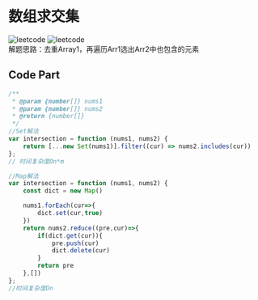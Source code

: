 # 数组求交集
![leetcode](https://img.shields.io/badge/leetcode-349-blue "leetcode") ![leetcode](https://img.shields.io/badge/-easy-green "leetcode")    
解题思路：去重Array1，再遍历Arr1选出Arr2中也包含的元素
## Code Part
```js
/**
 * @param {number[]} nums1
 * @param {number[]} nums2
 * @return {number[]}
 */
//Set解法
var intersection = function (nums1, nums2) {
    return [...new Set(nums1)].filter((cur) => nums2.includes(cur))
};
// 时间复杂度On*m

//Map解法
var intersection = function (nums1, nums2) {
    const dict = new Map()

    nums1.forEach(cur=>{
        dict.set(cur,true)
    })
    return nums2.reduce((pre,cur)=>{
        if(dict.get(cur)){
            pre.push(cur)
            dict.delete(cur)
        }
        return pre
    },[])
};
//时间复杂度On

```